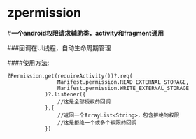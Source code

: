 # zpermission
#**一个android权限请求辅助类，activity和fragment通用**

###回调在UI线程，自动生命周期管理

####使用方法:
```
ZPermission.get(requireActivity())?.req(
                Manifest.permission.READ_EXTERNAL_STORAGE,
                Manifest.permission.WRITE_EXTERNAL_STORAGE
            )?.listener({
                //这是全部授权的回调
            },{
                //返回一个ArrayList<String>，包含拒绝的权限
                //这是拒绝一个或多个权限的回调
            })

```
